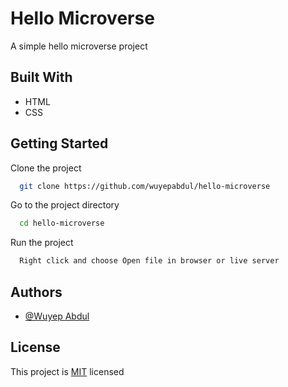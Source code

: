 
# Hello Microverse

A simple hello microverse project

## Built With

- HTML
- CSS

  
## Getting Started

Clone the project

```bash
  git clone https://github.com/wuyepabdul/hello-microverse
```

Go to the project directory

```bash
  cd hello-microverse
```

Run the project
```bash
  Right click and choose Open file in browser or live server

```



  
## Authors

- [@Wuyep Abdul](https://www.github.com/wuyepabdul)

  
## License

This project is [MIT](https://choosealicense.com/licenses/mit/) licensed

  